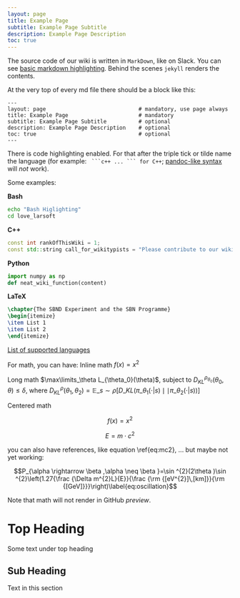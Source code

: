 ```yaml
---
layout: page
title: Example Page
subtitle: Example Page Subtitle
description: Example Page Description
toc: true
---
```



The source code of our wiki is written in `MarkDown`, like on Slack. You can see [basic markdown highlighting](https://www.markdownguide.org/basic-syntax/). 
Behind the scenes `jekyll` renders the contents.

At the very top of every md file there should be a block like this:

```
---
layout: page                             # mandatory, use page always
title: Example Page                      # mandatory
subtitle: Example Page Subtitle          # optional
description: Example Page Description    # optional
toc: true                                # optional
---
```

There is code highlighting enabled. For that after the triple tick or tilde name the language (for example: ` ```c++ ... ``` for C++`; [pandoc-like syntax](https://pandoc.org/MANUAL.html#pandocs-markdown) will _not_ work). 

Some examples:


**Bash**
```bash
echo "Bash Higlighting"
cd love_larsoft
```

**C++**
```c++
const int rankOfThisWiki = 1;
const std::string call_for_wikitypists = "Please contribute to our wiki";
```

**Python**
~~~python
import numpy as np
def neat_wiki_function(content)
~~~

**LaTeX**
```latex
\chapter{The SBND Experiment and the SBN Programme}
\begin{itemize}
\item List 1
\item List 2
\end{itemize}
```

[List of supported languages](https://github.com/rouge-ruby/rouge/wiki/List-of-supported-languages-and-lexers)


For math, you can have: Inline math $f(x)=x^2$

Long math $\max\limits_\theta L_{\theta_0}(\theta)$, subject to $D_{KL}^{\rho_{\theta_0}}(\theta_0,\theta)\le\delta$, where $D_{KL}^\rho(\theta_1,\theta_2)=\mathbb{E}\_{s\sim\rho}[D\_{KL}(\pi\_{\theta_1}(\cdot\vert s)\mid\mid\pi\_{\theta_2}(\cdot\vert s))]$

Centered math

$$f(x)=x^2$$

$$ E = m\cdot c^2 \label{eq:mc2}$$

you can also have references, like equation \ref{eq:mc2}, ... but maybe not yet working:

$$P_{\alpha \rightarrow \beta ,\alpha \neq \beta }=\sin ^{2}(2\theta )\sin ^{2}\left(1.27{\frac {\Delta m^{2}L}{E}}{\frac {\rm {[eV^{2}]\,[km]}}{\rm {[GeV]}}}\right)\label{eq:oscillation}$$

Note that math will not render in GitHub _preview_.


# Top Heading 

Some text under top heading

## Sub Heading

Text in this section
